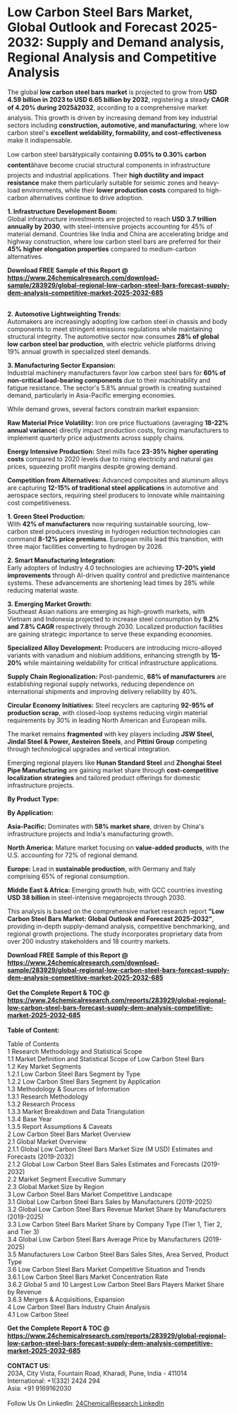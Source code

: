 <h1>Low Carbon Steel Bars Market, Global Outlook and Forecast 2025-2032: Supply and Demand analysis, Regional Analysis and Competitive Analysis</h1><p>The global <strong>low carbon steel bars market</strong> is projected to grow from <strong>USD 4.59 billion in 2023 to USD 6.65 billion by 2032</strong>, registering a steady <strong>CAGR of 4.20% during 2025â2032</strong>, according to a comprehensive market analysis. This growth is driven by increasing demand from key industrial sectors including <strong>construction, automotive, and manufacturing</strong>, where low carbon steel's <strong>excellent weldability, formability, and cost-effectiveness</strong> make it indispensable.</p><p>Low carbon steel barsâtypically containing <strong>0.05% to 0.30% carbon content</strong>âhave become crucial structural components in infrastructure projects and industrial applications. Their <strong>high ductility and impact resistance</strong> make them particularly suitable for seismic zones and heavy-load environments, while their <strong>lower production costs</strong> compared to high-carbon alternatives continue to drive adoption.</p><p><strong>1. Infrastructure Development Boom:</strong><br>
Global infrastructure investments are projected to reach <strong>USD 3.7 trillion annually by 2030</strong>, with steel-intensive projects accounting for 45% of material demand. Countries like India and China are accelerating bridge and highway construction, where low carbon steel bars are preferred for their <strong>45% higher elongation properties</strong> compared to medium-carbon alternatives.</p><div><b>Download FREE Sample of this Report @ 
            <a href="https://www.24chemicalresearch.com/download-sample/283929/global-regional-low-carbon-steel-bars-forecast-supply-dem-analysis-competitive-market-2025-2032-685">
            https://www.24chemicalresearch.com/download-sample/283929/global-regional-low-carbon-steel-bars-forecast-supply-dem-analysis-competitive-market-2025-2032-685</a></b></div><br><p><strong>2. Automotive Lightweighting Trends:</strong><br>
Automakers are increasingly adopting low carbon steel in chassis and body components to meet stringent emissions regulations while maintaining structural integrity. The automotive sector now consumes <strong>28% of global low carbon steel bar production</strong>, with electric vehicle platforms driving 19% annual growth in specialized steel demands.</p><p><strong>3. Manufacturing Sector Expansion:</strong><br>
Industrial machinery manufacturers favor low carbon steel bars for <strong>60% of non-critical load-bearing components</strong> due to their machinability and fatigue resistance. The sector's 5.8% annual growth is creating sustained demand, particularly in Asia-Pacific emerging economies.</p><p>While demand grows, several factors constrain market expansion:</p><p><strong>Raw Material Price Volatility:</strong> Iron ore price fluctuations (averaging <strong>18-22% annual variance</strong>) directly impact production costs, forcing manufacturers to implement quarterly price adjustments across supply chains.</p><p><strong>Energy Intensive Production:</strong> Steel mills face <strong>23-35% higher operating costs</strong> compared to 2020 levels due to rising electricity and natural gas prices, squeezing profit margins despite growing demand.</p><p><strong>Competition from Alternatives:</strong> Advanced composites and aluminum alloys are capturing <strong>12-15% of traditional steel applications</strong> in automotive and aerospace sectors, requiring steel producers to innovate while maintaining cost competitiveness.</p><p><strong>1. Green Steel Production:</strong><br>
With <strong>42% of manufacturers</strong> now requiring sustainable sourcing, low-carbon steel producers investing in hydrogen reduction technologies can command <strong>8-12% price premiums</strong>. European mills lead this transition, with three major facilities converting to hydrogen by 2026.</p><p><strong>2. Smart Manufacturing Integration:</strong><br>
Early adopters of Industry 4.0 technologies are achieving <strong>17-20% yield improvements</strong> through AI-driven quality control and predictive maintenance systems. These advancements are shortening lead times by 28% while reducing material waste.</p><p><strong>3. Emerging Market Growth:</strong><br>
Southeast Asian nations are emerging as high-growth markets, with Vietnam and Indonesia projected to increase steel consumption by <strong>9.2% and 7.8% CAGR</strong> respectively through 2030. Localized production facilities are gaining strategic importance to serve these expanding economies.</p><p><strong>Specialized Alloy Development:</strong> Producers are introducing micro-alloyed variants with vanadium and niobium additions, enhancing strength by <strong>15-20%</strong> while maintaining weldability for critical infrastructure applications.</p><p><strong>Supply Chain Regionalization:</strong> Post-pandemic, <strong>68% of manufacturers</strong> are establishing regional supply networks, reducing dependence on international shipments and improving delivery reliability by 40%.</p><p><strong>Circular Economy Initiatives:</strong> Steel recyclers are capturing <strong>92-95% of production scrap</strong>, with closed-loop systems reducing virgin material requirements by 30% in leading North American and European mills.</p><p>The market remains <strong>fragmented</strong> with key players including <strong>JSW Steel, Jindal Steel &amp; Power, Aesteiron Steels</strong>, and <strong>Pittini Group</strong> competing through technological upgrades and vertical integration.</p><p>Emerging regional players like <strong>Hunan Standard Steel</strong> and <strong>Zhonghai Steel Pipe Manufacturing</strong> are gaining market share through <strong>cost-competitive localization strategies</strong> and tailored product offerings for domestic infrastructure projects.</p><p><strong>By Product Type:</strong></p><p><strong>By Application:</strong></p><p><strong>Asia-Pacific:</strong> Dominates with <strong>58% market share</strong>, driven by China's infrastructure projects and India's manufacturing growth.</p><p><strong>North America:</strong> Mature market focusing on <strong>value-added products</strong>, with the U.S. accounting for 72% of regional demand.</p><p><strong>Europe:</strong> Lead in <strong>sustainable production</strong>, with Germany and Italy comprising 65% of regional consumption.</p><p><strong>Middle East &amp; Africa:</strong> Emerging growth hub, with GCC countries investing <strong>USD 38 billion</strong> in steel-intensive megaprojects through 2030.</p><p>This analysis is based on the comprehensive market research report <strong>"Low Carbon Steel Bars Market: Global Outlook and Forecast 2025-2032"</strong>, providing in-depth supply-demand analysis, competitive benchmarking, and regional growth projections. The study incorporates proprietary data from over 200 industry stakeholders and 18 country markets.</p><div><b>Download FREE Sample of this Report @ 
            <a href="https://www.24chemicalresearch.com/download-sample/283929/global-regional-low-carbon-steel-bars-forecast-supply-dem-analysis-competitive-market-2025-2032-685">
            https://www.24chemicalresearch.com/download-sample/283929/global-regional-low-carbon-steel-bars-forecast-supply-dem-analysis-competitive-market-2025-2032-685</a></b></div><br><div><b>Get the Complete Report & TOC @ 
            <a href="https://www.24chemicalresearch.com/reports/283929/global-regional-low-carbon-steel-bars-forecast-supply-dem-analysis-competitive-market-2025-2032-685">
            https://www.24chemicalresearch.com/reports/283929/global-regional-low-carbon-steel-bars-forecast-supply-dem-analysis-competitive-market-2025-2032-685</a></b></div><br>
            <b>Table of Content:</b><p>Table of Contents<br />
1 Research Methodology and Statistical Scope<br />
1.1 Market Definition and Statistical Scope of Low Carbon Steel Bars<br />
1.2 Key Market Segments<br />
1.2.1 Low Carbon Steel Bars Segment by Type<br />
1.2.2 Low Carbon Steel Bars Segment by Application<br />
1.3 Methodology & Sources of Information<br />
1.3.1 Research Methodology<br />
1.3.2 Research Process<br />
1.3.3 Market Breakdown and Data Triangulation<br />
1.3.4 Base Year<br />
1.3.5 Report Assumptions & Caveats<br />
2 Low Carbon Steel Bars Market Overview<br />
2.1 Global Market Overview<br />
2.1.1 Global Low Carbon Steel Bars Market Size (M USD) Estimates and Forecasts (2019-2032)<br />
2.1.2 Global Low Carbon Steel Bars Sales Estimates and Forecasts (2019-2032)<br />
2.2 Market Segment Executive Summary<br />
2.3 Global Market Size by Region<br />
3 Low Carbon Steel Bars Market Competitive Landscape<br />
3.1 Global Low Carbon Steel Bars Sales by Manufacturers (2019-2025)<br />
3.2 Global Low Carbon Steel Bars Revenue Market Share by Manufacturers (2019-2025)<br />
3.3 Low Carbon Steel Bars Market Share by Company Type (Tier 1, Tier 2, and Tier 3)<br />
3.4 Global Low Carbon Steel Bars Average Price by Manufacturers (2019-2025)<br />
3.5 Manufacturers Low Carbon Steel Bars Sales Sites, Area Served, Product Type<br />
3.6 Low Carbon Steel Bars Market Competitive Situation and Trends<br />
3.6.1 Low Carbon Steel Bars Market Concentration Rate<br />
3.6.2 Global 5 and 10 Largest Low Carbon Steel Bars Players Market Share by Revenue<br />
3.6.3 Mergers & Acquisitions, Expansion<br />
4 Low Carbon Steel Bars Industry Chain Analysis<br />
4.1 Low Carbon Steel </p><div><b>Get the Complete Report & TOC @ 
            <a href="https://www.24chemicalresearch.com/reports/283929/global-regional-low-carbon-steel-bars-forecast-supply-dem-analysis-competitive-market-2025-2032-685">
            https://www.24chemicalresearch.com/reports/283929/global-regional-low-carbon-steel-bars-forecast-supply-dem-analysis-competitive-market-2025-2032-685</a></b></div><br><b>CONTACT US:</b><br>
            203A, City Vista, Fountain Road, Kharadi, Pune, India - 411014<br>
            International: +1(332) 2424 294<br>
            Asia: +91 9169162030 <br><br>
            Follow Us On LinkedIn: <a href="https://www.linkedin.com/company/24chemicalresearch/">24ChemicalResearch LinkedIn</a>